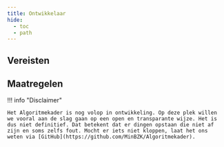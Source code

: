 ```yaml
---
title: Ontwikkelaar
hide:
  - toc
  - path
---
```


## Vereisten

<!-- list_vereisten rollen/ontwikkelaar no-rol no-levenscyclus no-search no-onderwerp -->


## Maatregelen

<!-- list_maatregelen rollen/ontwikkelaar no-rol no-levenscyclus no-search no-onderwerp -->

!!! info "Disclaimer"

    Het Algoritmekader is nog volop in ontwikkeling. Op deze plek willen we vooral aan de slag gaan op een open en transparante wijze. Het is dus niet definitief. Dat betekent dat er dingen opstaan die niet af zijn en soms zelfs fout. Mocht er iets niet kloppen, laat het ons weten via [GitHub](https://github.com/MinBZK/Algoritmekader).
